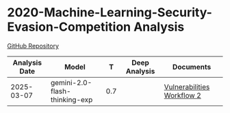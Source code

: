 # 2020-Machine-Learning-Security-Evasion-Competition Analysis

[GitHub Repository](https://github.com/azure/2020-machine-learning-security-evasion-competition)

| Analysis Date | Model | T | Deep Analysis | Documents |
|---------------|-------|---|:-------------:|-----------|
| 2025-03-07 | gemini-2.0-flash-thinking-exp | 0.7 |  | [Vulnerabilities Workflow 2](2025-03-07-gemini-2.0-flash-thinking-exp/vulnerabilities-workflow-2.md) |